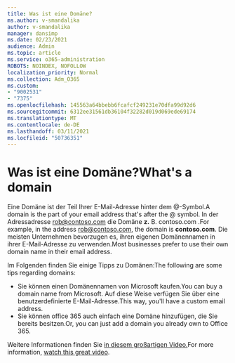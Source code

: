 ```yaml
---
title: Was ist eine Domäne?
ms.author: v-smandalika
author: v-smandalika
manager: dansimp
ms.date: 02/23/2021
audience: Admin
ms.topic: article
ms.service: o365-administration
ROBOTS: NOINDEX, NOFOLLOW
localization_priority: Normal
ms.collection: Adm_O365
ms.custom:
- "9002531"
- "7375"
ms.openlocfilehash: 145563a64bbebb6fcafcf249231e70dfa99d92d6
ms.sourcegitcommit: 6312ee31561db36104f32282d019d069ede69174
ms.translationtype: MT
ms.contentlocale: de-DE
ms.lasthandoff: 03/11/2021
ms.locfileid: "50736351"
---
```

# <a name="whats-a-domain"></a><span data-ttu-id="056b2-102">Was ist eine Domäne?</span><span class="sxs-lookup"><span data-stu-id="056b2-102">What's a domain</span></span>

<span data-ttu-id="056b2-103">Eine Domäne ist der Teil Ihrer E-Mail-Adresse hinter dem @-Symbol.</span><span class="sxs-lookup"><span data-stu-id="056b2-103">A domain is the part of your email address that's after the @ symbol.</span></span> <span data-ttu-id="056b2-104">In der Adressadresse rob@contoso.com die Domäne **z.** B. contoso.com .</span><span class="sxs-lookup"><span data-stu-id="056b2-104">For example, in the address rob@contoso.com, the domain is **contoso.com**.</span></span> <span data-ttu-id="056b2-105">Die meisten Unternehmen bevorzugen es, ihren eigenen Domänennamen in ihrer E-Mail-Adresse zu verwenden.</span><span class="sxs-lookup"><span data-stu-id="056b2-105">Most businesses prefer to use their own domain name in their email address.</span></span>

<span data-ttu-id="056b2-106">Im Folgenden finden Sie einige Tipps zu Domänen:</span><span class="sxs-lookup"><span data-stu-id="056b2-106">The following are some tips regarding domains:</span></span>

- <span data-ttu-id="056b2-107">Sie können einen Domänennamen von Microsoft kaufen.</span><span class="sxs-lookup"><span data-stu-id="056b2-107">You can buy a domain name from Microsoft.</span></span> <span data-ttu-id="056b2-108">Auf diese Weise verfügen Sie über eine benutzerdefinierte E-Mail-Adresse.</span><span class="sxs-lookup"><span data-stu-id="056b2-108">This way, you'll have a custom email address.</span></span>
- <span data-ttu-id="056b2-109">Sie können office 365 auch einfach eine Domäne hinzufügen, die Sie bereits besitzen.</span><span class="sxs-lookup"><span data-stu-id="056b2-109">Or, you can just add a domain you already own to Office 365.</span></span>

<span data-ttu-id="056b2-110">Weitere Informationen finden Sie [in diesem großartigen Video.](https://www.youtube.com/watch)</span><span class="sxs-lookup"><span data-stu-id="056b2-110">For more information, [watch this great video](https://www.youtube.com/watch).</span></span>